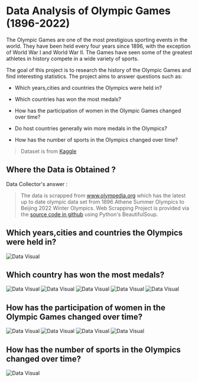 # Data Analysis of Olympic Games (1896-2022)

The Olympic Games are one of the most prestigious sporting events in the world. They have been held every four years since 1896, with the exception of World War I and World War II. The Games have seen some of the greatest athletes in history compete in a wide variety of sports.

The goal of this project is to research the history of the Olympic Games and find interesting statistics. The project aims to answer questions such as:

- Which years,cities and countries the Olympics were held in?

- Which countries has won the most medals?

- How has the participation of women in the Olympic Games changed over time?

- Do host countries generally win more medals in the Olympics?

- How has the number of sports in the Olympics changed over time?

> Dataset is from [Kaggle](https://www.kaggle.com/datasets/josephcheng123456/olympic-historical-dataset-from-olympediaorg)

## Where the Data is Obtained ?
Data Collector's answer :

> The data is scrapped from www.olympedia.org which has the latest up to date olympic data set from 1896 Athene Summer Olympics to Beijing 2022 Winter Olympics. Web Scrapping Project is provided via the [source code in github](https://github.com/josephwccheng/olympedia_web_scraping) using Python's BeautifulSoup.

## Which years,cities and countries the Olympics were held in?

![Data Visual](https://github.com/gururaser/data-analysis-of-olympic-games/blob/main/graphics/number_of_olympic_games_by_each_country.png)

## Which country has won the most medals?

![Data Visual](https://github.com/gururaser/data-analysis-of-olympic-games/blob/main/graphics/top5_medal_countries.png)
![Data Visual](https://github.com/gururaser/data-analysis-of-olympic-games/blob/main/graphics/top5_medals_by_20_years_lineplot.png)
![Data Visual](https://github.com/gururaser/data-analysis-of-olympic-games/blob/main/graphics/top5_medals_by_year_lineplot.png)
![Data Visual](https://github.com/gururaser/data-analysis-of-olympic-games/blob/main/graphics/top5_cumulative_medals_by_20_years_lineplot.png)
![Data Visual](https://github.com/gururaser/data-analysis-of-olympic-games/blob/main/graphics/top5_cumulative_medals_by_years_lineplot.png)

## How has the participation of women in the Olympic Games changed over time?

![Data Visual](https://github.com/gururaser/data-analysis-of-olympic-games/blob/main/graphics/athlete_count_by_summer_games.png)
![Data Visual](https://github.com/gururaser/data-analysis-of-olympic-games/blob/main/graphics/athlete_count_by_winter_games.png)
![Data Visual](https://github.com/gururaser/data-analysis-of-olympic-games/blob/main/graphics/women_pct_summer_pie_charts.png)
![Data Visual](https://github.com/gururaser/data-analysis-of-olympic-games/blob/main/graphics/women_pct_winter_pie_charts.png)

## How has the number of sports in the Olympics changed over time?

![Data Visual](https://github.com/gururaser/data-analysis-of-olympic-games/blob/main/graphics/unique_sports_lineplot.png)
